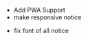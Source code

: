 <!-- - Add favicon properly -->

<!-- - Add notice Section -->
  <!-- - Add Navigation to Activity -->
  <!-- - Add Navigation to Achievement -->
  <!-- - Add Contact Page -->
  <!-- - Add Donate To GBDC Page -->
  <!-- - Add Add New Volunteer -->
  <!-- - Add Gothontontro Page -->

- Add PWA Support
  <!-- - Create New Gmail and transfer all data -->
  <!-- - Reorganize Database with user and isAdmin -->
  <!-- - Redesign Dashboard -->
- make responsive notice
<!-- - fix font of single notice -->
- fix font of all notice

